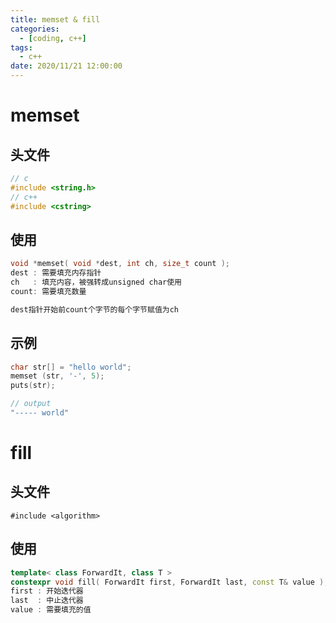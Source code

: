 ```yaml
---
title: memset & fill
categories: 
  - [coding, c++]
tags:
  - c++
date: 2020/11/21 12:00:00
---
```


# memset

## 头文件

```c++
// c
#include <string.h>
// c++
#include <cstring>
```

## 使用

```c++
void *memset( void *dest, int ch, size_t count );
dest : 需要填充内存指针
ch   : 填充内容，被强转成unsigned char使用
count: 需要填充数量

dest指针开始前count个字节的每个字节赋值为ch
```

## 示例

```c++
char str[] = "hello world";
memset (str, '-', 5);
puts(str);

// output
"----- world"
```

# fill

## 头文件

```
#include <algorithm>
```

## 使用

```c++
template< class ForwardIt, class T >
constexpr void fill( ForwardIt first, ForwardIt last, const T& value );
first : 开始迭代器
last  : 中止迭代器
value : 需要填充的值
```

